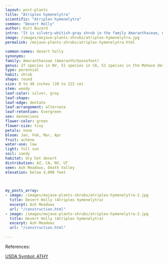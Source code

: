```yaml
---
layout: post-plants
title: "Atriplex hymenelytra"
scientific: "Atriplex hymenelytra"
common: "Desert Holly"
author: Kurt Buzard
intro: "It is silvery-whitish-gray shrub in the family Amaranthaceae, native to deserts of the southwestern United States. It is the most drought tolerant saltbush in North America. It can tolerate the hottest and driest sites in Death Valley, and remains active most of the year. It is generally a compact, rounded bush, covered in distinctive reflective silver-gray, twisted, oblong, many-pointed leaves. It drops its leaves drought deciduous in extreme drought conditions. It tolerates alkaline soil, salt and sand. The leaves accumulate salts which helps extract water from the soil when other plants cannot. Salt is shed by dropping the leaves."
image: /images/mojave-plants-shrubs/atriplex-hymenelytra.jpg
permalink: /mojave-plants-shrubs/atriplex-hymenelytra.html

common-names: desert holly
synonyms: 
family: Amaranthaceae (Amaranth/Goosefoot)
genus: 27 species in NV, 51 species in CA, 51 species in the Mohave desert
type: perennial
habit: shrub
shape: round
size: 8 to 48 inches (20 to 122 cm)
stem: woody
leaf-color: silver, gray
leaf-shape: 
leaf-edge: dentate
leaf-arrangement: alternate
leaf-retention: Evergreen
sex: monoecious
flower-color: green
flower-size: tiny
petals: none
bloom: Jan, Feb, Mar, Apr 
fruit: achene
water-use: low
light: full sun
soil: sandy
habitat: dry hot desert
distribution: AZ, CA, NV, UT
seen: Ash Meadows, Death Valley
elevation: below 4,000 feet
 
   

my_posts_array:
- image: /images/mojave-plants-shrubs/atriplex-hymenelytra-1.jpg
  title: Desert Holly (Atriplex hymenelytra)
  excerpt: Ash Meadows
  url: "/construction.html"
- image: /images/mojave-plants-shrubs/atriplex-hymenelytra-2.jpg
  title: Desert Holly (Atriplex hymenelytra)
  excerpt: Ash Meadows
  url: "/construction.html"
 
---
```

  
  
 <p>References:</p>

 [USDA Symbol: ATHY](https://plants.usda.gov/plant-profile/ATHY)
  